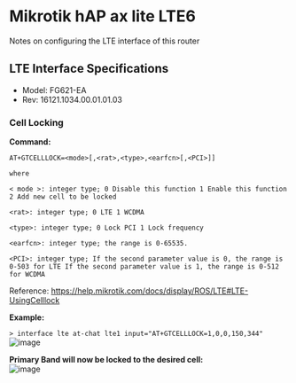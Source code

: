 # Mikrotik hAP ax lite LTE6
Notes on configuring the LTE interface of this router

## LTE Interface Specifications
- Model: FG621-EA
- Rev: 16121.1034.00.01.01.03

### Cell Locking 

**Command:**  
```
AT+GTCELLLOCK=<mode>[,<rat>,<type>,<earfcn>[,<PCI>]]

where

< mode >: integer type; 0 Disable this function 1 Enable this function 2 Add new cell to be locked

<rat>: integer type; 0 LTE 1 WCDMA

<type>: integer type; 0 Lock PCI 1 Lock frequency

<earfcn>: integer type; the range is 0-65535.

<PCI>: integer type; If the second parameter value is 0, the range is 0-503 for LTE If the second parameter value is 1, the range is 0-512 for WCDMA
```

Reference: https://help.mikrotik.com/docs/display/ROS/LTE#LTE-UsingCelllock

**Example:**  

`> interface lte at-chat lte1 input="AT+GTCELLLOCK=1,0,0,150,344"`
![image](https://github.com/ivanaposdev/mikrotik-hap-ax-lte/assets/113334411/72d3b23e-f9d7-475b-a51f-7b4f78351bef)

**Primary Band will now be locked to the desired cell:**  
![image](https://github.com/ivanaposdev/mikrotik-hap-ax-lte/assets/113334411/72b00da4-3ea9-459e-b20c-bd9f75ec7cd6)

